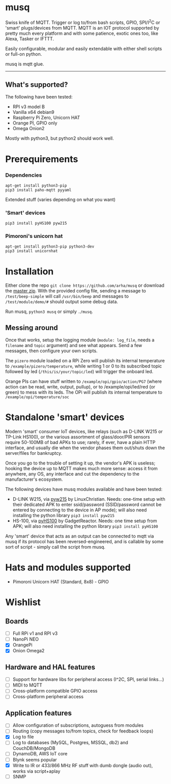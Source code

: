 # musq

Swiss knife of MQTT. Trigger or log to/from bash scripts, GPIO, SPI/I<sup>2</sup>C or 'smart' plugs/devices from MQTT. MQTT is an IOT protocol supported by pretty much every platform and with some patience, exotic ones too, like Alexa, Tasker or IFTTT.

Easily configurable, modular and easily extendable with either shell scripts or full-on python.

musq is mqtt glue.

-----------------

## What's supported?

The following have been tested:
* RPI v3 model B
* Vanilla x64 debian9
* Raspberry Pi Zero, Unicorn HAT
* Orange PI, GPIO only
* Omega Onion2

Mostly with python3, but python2 should work well.

# Prerequirements

### Dependencies

```
apt-get install python3-pip
pip3 install paho-mqtt pyyaml
```

Extended stuff (varies depending on what you want)

### 'Smart' devices
```
pip3 install pyHS100 pyw215 
```

### Pimoroni's unicorn hat

```
apt-get install python3-pip python3-dev
pip3 install unicornhat
```

# Installation

Either clone the repo ```git clone https://github.com/arha/musq``` or download the [master zip](https://github.com/arha/musq/archive/master.zip). With the provided config file, sending a message to ```/test/beep-simple``` will call ```/usr/bin/beep``` and messages to ```/test/module/demo/#``` should output some debug data.

Run musq, ```python3 musq``` or simply ```./musq```.

## Messing around

Once that works, setup the logging module (```module: log_file```, needs a ```filename``` and ```topic``` argument) and see what appears. Send a few messages, then configure your own scripts.

The ```pizero``` module loaded on a RPi Zero will publish its internal temperature to ```/example/pizero/temperature```, while writing 1 or 0 to its subscribed topic followed by led (```/this/is/your/topic/led```) will trigger the onboard led.

Orange PIs can have stuff written to ```/example/opi/gpio/action/PG7``` (where action can be read, write, output, pullup), or to /example/opi/led/red (or green) to mess with its leds. The OPi will publish its internal temperature to ```/example/opi/temperature/soc```

# Standalone 'smart' devices

Modern 'smart' consumer IoT devices, like relays (such as D-LINK W215 or TP-Link HS100), or the various assortment of glass/door/PIR sensors require 50-100MB of bad APKs to use; rarely, if ever, have a plain HTTP interface, and usually die when the vendor phases them out/shuts down the server/files for bankruptcy. 

Once you go to the trouble of setting it up, the vendor's APK is useless; hooking the device up to MQTT makes much more sense: access it from anywhere, any OS, any interface and cut the dependency to the manufacturer's ecosystem.

The following devices have musq modules available and have been tested:

* D-LINK W215, via [pyw215](https://github.com/LinuxChristian/pyW215) by LinuxChristian. Needs: one-time setup with their dedicated APK to enter ssid/password (SSID/password cannot be entered by connecting to the device in AP mode); will also need installing the python library `pip3 install pyw215`
* HS-100, via [pyHS100](https://github.com/GadgetReactor/pyHS100) by GadgetReactor. Needs: one time setup from APK; will also need installing the python library `pip3 install pyHS100`

Any 'smart' device that acts as an output can be connected to mqtt via musq if its protocol has been reversed-engineered, and is callable by some sort of script - simply call the script from musq.

# Hats and modules supported

* Pimoroni Unicorn HAT (Standard, 8x8) - GPIO

# Wishlist

## Boards 
- [ ] Full RPi v1 and RPI v3
- [ ] NanoPi NEO
- [X] OrangePi
- [X] Onion Omega2

## Hardware and HAL features
- [ ] Support for hardware libs for peripheral access (I^2C, SPI, serial links...)
- [ ] MIDI to MQTT
- [ ] Cross-platform compatible GPIO access
- [ ] Cross-platform peripheral access

## Application features
- [ ] Allow configuration of subscriptions, autoguess from modules
- [ ] Routing (copy messages to/from topics, check for feedback loops)
- [X] Log to file
- [ ] Log to databases (MySQL, Postgres, MSSQL, db2) and CouchDB/MongoDB
- [ ] DynamoDB, AWS IoT core
- [ ] Blynk seems popular
- [X] Write to IR or 433/866 MHz RF stuff with dumb dongle (audio out), works via script+aplay
- [ ] SNMP

<!-- Pushed this file to trigger github's activity thingie 2 -->

